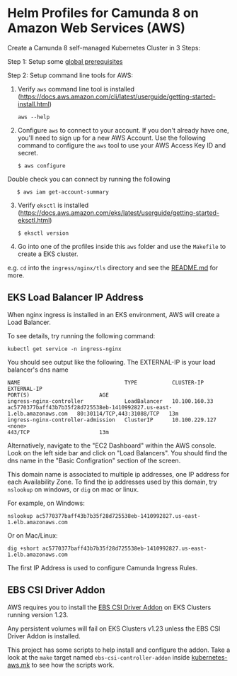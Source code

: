 # Helm Profiles for Camunda 8 on Amazon Web Services (AWS)

Create a Camunda 8 self-managed Kubernetes Cluster in 3 Steps:

Step 1: Setup some [global prerequisites](../README.md#prerequisites)

Step 2: Setup command line tools for AWS:

1. Verify `aws` command line tool is installed (https://docs.aws.amazon.com/cli/latest/userguide/getting-started-install.html)

       aws --help

2. Configure `aws` to connect to your account. If you don't already have one, you'll need to sign up for a new
   AWS Account. Use the following command to configure the `aws` tool to use your AWS Access Key ID and secret.

       $ aws configure

Double check you can connect by running the following

       $ aws iam get-account-summary

3. Verify `eksctl` is installed (https://docs.aws.amazon.com/eks/latest/userguide/getting-started-eksctl.html)

       $ eksctl version

4. Go into one of the profiles inside this `aws` folder and use the `Makefile` to create a EKS cluster.

e.g. `cd` into the `ingress/nginx/tls` directory and see the [README.md](./ingress/nginx/tls/README.md) for more.

## EKS Load Balancer IP Address

When nginx ingress is installed in an EKS environment, AWS will create a Load Balancer.

To see details, try running the following command:

```shell
kubectl get service -n ingress-nginx
```

You should see output like the following. The EXTERNAL-IP is your load balancer's dns name

```shell
NAME                                 TYPE           CLUSTER-IP       EXTERNAL-IP                                                               PORT(S)                      AGE
ingress-nginx-controller             LoadBalancer   10.100.160.33    ac5770377baff43b7b35f28d725538eb-1410992827.us-east-1.elb.amazonaws.com   80:30114/TCP,443:31088/TCP   13m
ingress-nginx-controller-admission   ClusterIP      10.100.229.127   <none>                                                                    443/TCP                      13m
```

Alternatively, navigate to the "EC2 Dashboard" within the AWS console. Look on the left side bar and click on "Load Balancers".
You should find the dns name in the "Basic Configration" section of the screen.

This domain name is associated to multiple ip addresses, one IP address for each Availability Zone. To find the ip
addresses used by this domain, try `nslookup` on windows, or `dig` on mac or linux.

For example, on Windows:
```shell
nslookup ac5770377baff43b7b35f28d725538eb-1410992827.us-east-1.elb.amazonaws.com
```

Or on Mac/Linux:
```shell
dig +short ac5770377baff43b7b35f28d725538eb-1410992827.us-east-1.elb.amazonaws.com
```

The first IP Address is used to configure Camunda Ingress Rules. 

## EBS CSI Driver Addon

AWS requires you to install the [EBS CSI Driver Addon](https://docs.aws.amazon.com/eks/latest/userguide/ebs-csi.html) on EKS Clusters running version 1.23. 

Any persistent volumes will fail on EKS Clusters v1.23 unless the EBS CSI Driver Addon is installed. 

This project has some scripts to help install and configure the addon. Take a look at the `make` target named `ebs-csi-controller-addon` inside [kubernetes-aws.mk](include/kubernetes-aws.mk) to see how the scripts work. 

